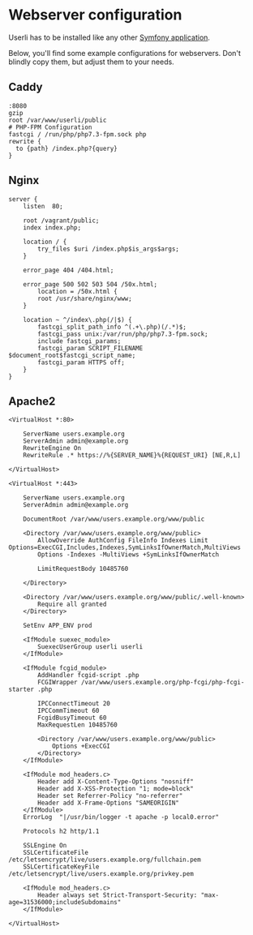# Webserver configuration

Userli has to be installed like any other [Symfony application](https://symfony.com/doc/current/setup/web_server_configuration.html).

Below, you'll find some example configurations for webservers.
Don't blindly copy them, but adjust them to your needs.

## Caddy

    :8080
    gzip
    root /var/www/userli/public
    # PHP-FPM Configuration
    fastcgi / /run/php/php7.3-fpm.sock php
    rewrite {
      to {path} /index.php?{query}
    }

## Nginx

    server {
        listen  80;
    
        root /vagrant/public;
        index index.php;
    
        location / {
            try_files $uri /index.php$is_args$args;
        }
    
        error_page 404 /404.html;
    
        error_page 500 502 503 504 /50x.html;
            location = /50x.html {
            root /usr/share/nginx/www;
        }
    
        location ~ ^/index\.php(/|$) {
            fastcgi_split_path_info ^(.+\.php)(/.*)$;
            fastcgi_pass unix:/var/run/php/php7.3-fpm.sock;
            include fastcgi_params;
            fastcgi_param SCRIPT_FILENAME $document_root$fastcgi_script_name;
            fastcgi_param HTTPS off;
        }
    }

## Apache2

    <VirtualHost *:80>
    
        ServerName users.example.org
        ServerAdmin admin@example.org
        RewriteEngine On
        RewriteRule .* https://%{SERVER_NAME}%{REQUEST_URI} [NE,R,L]
    
    </VirtualHost>
    
    <VirtualHost *:443>
    
        ServerName users.example.org
        ServerAdmin admin@example.org
    
        DocumentRoot /var/www/users.example.org/www/public
    
        <Directory /var/www/users.example.org/www/public>
            AllowOverride AuthConfig FileInfo Indexes Limit Options=ExecCGI,Includes,Indexes,SymLinksIfOwnerMatch,MultiViews
            Options -Indexes -MultiViews +SymLinksIfOwnerMatch
    
            LimitRequestBody 10485760
    
        </Directory>
    
        <Directory /var/www/users.example.org/www/public/.well-known>
            Require all granted
        </Directory>
    
        SetEnv APP_ENV prod
    
        <IfModule suexec_module>
            SuexecUserGroup userli userli
        </IfModule>
    
        <IfModule fcgid_module>
            AddHandler fcgid-script .php
            FCGIWrapper /var/www/users.example.org/php-fcgi/php-fcgi-starter .php
    
            IPCConnectTimeout 20
            IPCCommTimeout 60
            FcgidBusyTimeout 60
            MaxRequestLen 10485760
    
            <Directory /var/www/users.example.org/www/public>
                Options +ExecCGI
            </Directory>
        </IfModule>
    
        <IfModule mod_headers.c>
            Header add X-Content-Type-Options "nosniff"
            Header add X-XSS-Protection "1; mode=block"
            Header set Referrer-Policy "no-referrer"
            Header add X-Frame-Options "SAMEORIGIN"
        </IfModule>
        ErrorLog  "|/usr/bin/logger -t apache -p local0.error"
    
        Protocols h2 http/1.1
    
        SSLEngine On
        SSLCertificateFile /etc/letsencrypt/live/users.example.org/fullchain.pem
        SSLCertificateKeyFile /etc/letsencrypt/live/users.example.org/privkey.pem
    
        <IfModule mod_headers.c>
            Header always set Strict-Transport-Security: "max-age=31536000;includeSubdomains"
        </IfModule>
    
    </VirtualHost>
